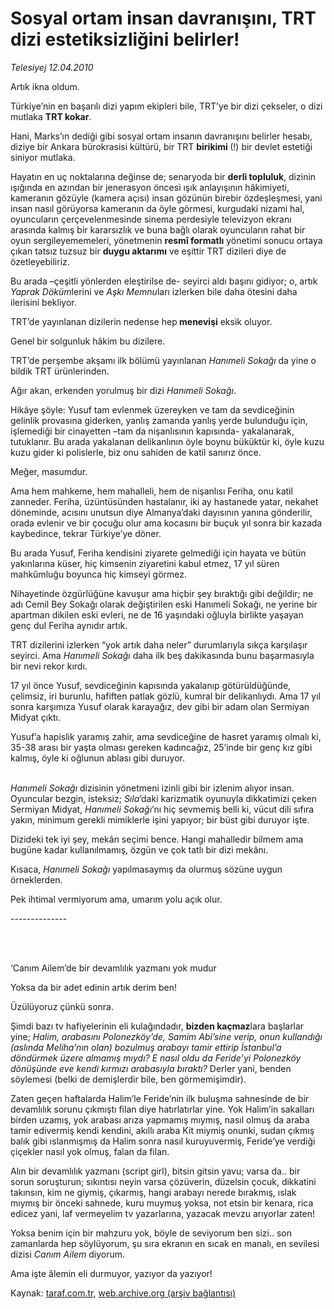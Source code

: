 # Sosyal ortam insan davranışını, TRT dizi estetiksizliğini belirler!

*Telesiyej 12.04.2010*

<div class="yazi"><p>Artık ikna oldum.</p>
<p>Türkiye’nin en başarılı dizi yapım ekipleri bile, TRT’ye bir dizi çekseler, o dizi mutlaka <b>TRT kokar</b>.</p>
<p>Hani, Marks’ın dediği gibi sosyal ortam insanın davranışını belirler hesabı, diziye bir Ankara bürokrasisi kültürü, bir TRT <b>birikimi </b>(!) bir devlet estetiği siniyor mutlaka.</p>
<p>Hayatın en uç noktalarına değinse de; senaryoda bir <b>derli topluluk</b>, dizinin ışığında en azından bir jenerasyon öncesi ışık anlayışının hâkimiyeti, kameranın gözüyle (kamera açısı) insan gözünün birebir özdeşleşmesi, yani insan nasıl görüyorsa kameranın da öyle görmesi, kurgudaki nizami hal, oyuncuların çerçevelenmesinde sinema perdesiyle televizyon ekranı arasında kalmış bir kararsızlık ve buna bağlı olarak oyuncuların rahat bir oyun sergileyememeleri, yönetmenin <b>resmî formatlı</b> yönetimi sonucu ortaya çıkan tatsız tuzsuz bir <b>duygu aktarımı</b> ve eşittir TRT dizileri diye de özetleyebiliriz.</p>
<p>Bu arada –çeşitli yönlerden eleştirilse de- seyirci aldı başını gidiyor; o, artık <i>Yaprak Döküm</i>lerini ve <i>Aşkı Memnu</i>ları izlerken bile daha ötesini daha ilerisini bekliyor. </p>
<p>TRT’de yayınlanan dizilerin nedense hep<b> menevişi</b> eksik oluyor.</p>
<p>Genel bir solgunluk hâkim bu dizilere.</p>
<p>TRT’de perşembe akşamı ilk bölümü yayınlanan <i>Hanımeli Sokağı</i> da yine o bildik TRT ürünlerinden. </p>
<p>Ağır akan, erkenden yorulmuş bir dizi <i>Hanımeli Sokağı</i>. </p>
<p>Hikâye şöyle: Yusuf tam evlenmek üzereyken ve tam da sevdiceğinin gelinlik provasına giderken, yanlış zamanda yanlış yerde bulunduğu için, işlemediği bir cinayetten –tam da nişanlısının kapısında- yakalanarak, tutuklanır. Bu arada yakalanan delikanlının öyle boynu büküktür ki, öyle kuzu kuzu gider ki polislerle, biz onu sahiden de katil sanırız önce. </p>
<p>Meğer, masumdur. </p>
<p>Ama hem mahkeme, hem mahalleli, hem de nişanlısı Feriha, onu katil zanneder. Feriha, üzüntüsünden hastalanır, iki ay hastanede yatar, nekahet döneminde, acısını unutsun diye Almanya’daki dayısının yanına gönderilir, orada evlenir ve bir çocuğu olur ama kocasını bir buçuk yıl sonra bir kazada kaybedince, tekrar Türkiye’ye döner.</p>
<p>Bu arada Yusuf, Feriha kendisini ziyarete gelmediği için hayata ve bütün yakınlarına küser, hiç kimsenin ziyaretini kabul etmez, 17 yıl süren mahkûmluğu boyunca hiç kimseyi görmez.</p>
<p>Nihayetinde özgürlüğüne kavuşur ama hiçbir şey bıraktığı gibi değildir; ne adı Cemil Bey Sokağı olarak değiştirilen eski Hanımeli Sokağı, ne yerine bir apartman dikilen eski evleri, ne de 16 yaşındaki oğluyla birlikte yaşayan genç dul Feriha aynıdır artık.</p>
<p>TRT dizilerini izlerken “yok artık daha neler” durumlarıyla sıkça karşılaşır seyirci. Ama<i> Hanımeli Sokağı</i> daha ilk beş dakikasında bunu başarmasıyla bir nevi rekor kırdı. </p>
<p>17 yıl önce Yusuf, sevdiceğinin kapısında yakalanıp götürüldüğünde, çelimsiz, iri burunlu, hafiften patlak gözlü, kumral bir delikanlıydı. Ama 17 yıl sonra karşımıza Yusuf olarak karayağız, dev gibi bir adam olan Sermiyan Midyat çıktı. </p>
<p>Yusuf’a hapislik yaramış zahir, ama sevdiceğine de hasret yaramış olmalı ki, 35-38 arası bir yaşta olması gereken kadıncağız, 25’inde bir genç kız gibi kalmış, öyle ki oğlunun ablası gibi duruyor.</p>
<p><i><br/>Hanımeli Sokağı</i> dizisinin yönetmeni izinli gibi bir izlenim alıyor insan. Oyuncular bezgin, isteksiz; <i>Sıla</i>’daki karizmatik oyunuyla dikkatimizi çeken Sermiyan Midyat, <i>Hanımeli Sokağı</i>’nı hiç sevmemiş belli ki, vücut dili sıfıra yakın, minimum gerekli mimiklerle işini yapıyor; bir büst gibi duruyor işte. </p>
<p>Dizideki tek iyi şey, mekân seçimi bence. Hangi mahalledir bilmem ama bugüne kadar kullanılmamış, özgün ve çok tatlı bir dizi mekânı.</p>
<p>Kısaca, <i>Hanımeli Sokağı</i> yapılmasaymış da olurmuş sözüne uygun örneklerden.</p>
<p>Pek ihtimal vermiyorum ama, umarım yolu açık olur.<b><b></b></b></p>
<p>--------------</p>
<p><b><i> </i></b></p>
<br/>‘Canım Ailem’de bir devamlılık yazmanı yok mudur

<p>Yoksa da bir adet edinin artık derim ben!</p>
<p>Üzülüyoruz çünkü sonra.</p>
<p>Şimdi bazı tv hafiyelerinin eli kulağındadır, <b>bizden kaçmaz</b>lara başlarlar yine;<i> Halim, arabasını Polonezköy’de, Samim Abi’sine verip, onun kullandığı (aslında Meliha’nın olan) bozulmuş arabayı tamir ettirip İstanbul’a döndürmek üzere almamış mıydı? E nasıl oldu da Feride’yi Polonezköy dönüşünde eve kendi kırmızı arabasıyla bıraktı? </i>Derler yani, benden söylemesi (belki de demişlerdir bile, ben görmemişimdir).</p>
<p>Zaten geçen haftalarda Halim’le Feride’nin ilk buluşma sahnesinde de bir devamlılık sorunu çıkmıştı filan diye hatırlatırlar yine. Yok Halim’in sakalları birden uzamış, yok arabası arıza yapmamış mıymış, nasıl olmuş da araba tamir edivermiş kendi kendini, akıllı araba Kit miymiş onunki, sudan çıkmış balık gibi ıslanmışmış da Halim sonra nasıl kuruyuvermiş, Feride’ye verdiği çiçekler nasıl yok olmuş, falan da filan.</p>
<p>Alın bir devamlılık yazmanı (script girl), bitsin gitsin yavu; varsa da.. bir sorun soruşturun; sıkıntısı neyin varsa çözüverin, düzelsin çocuk, dikkatini takınsın, kim ne giymiş, çıkarmış, hangi arabayı nerede bırakmış, ıslak mıymış bir önceki sahnede, kuru muymuş yoksa, not etsin bir kenara, rica edicez yani, laf vermeyelim tv yazarlarına, yazacak mevzu arıyorlar zaten!</p>
<p>Yoksa benim için bir mahzuru yok, böyle de seviyorum ben sizi.. son zamanlarda hep söylüyorum, şu sıra ekranın en sıcak en manalı, en sevilesi dizisi <i>Canım Ailem </i>diyorum.</p>
<p>Ama işte âlemin eli durmuyor, yazıyor da yazıyor!</p></div>

Kaynak: [taraf.com.tr](http://www.taraf.com.tr:80/makale/10861.htm), [web.archive.org (arşiv bağlantısı)](http://web.archive.org/web/20100415181714/http://www.taraf.com.tr:80/makale/10861.htm)
